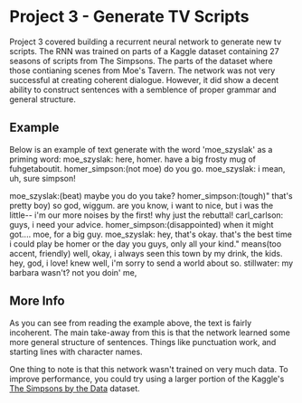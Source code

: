 # Project 3 - Generate TV Scripts
Project 3 covered building a recurrent neural network to generate new tv scripts. The RNN was trained on parts of a Kaggle dataset containing 27 seasons of scripts from The Simpsons. The parts of the dataset where those contianing scenes from Moe's Tavern. The network was not very successful at creating coherent dialogue. However, it did show a decent ability to construct sentences with a semblence of proper grammar and general structure.

## Example
Below is an example of text generate with the word 'moe_szyslak' as a priming word:
moe_szyslak: here, homer. have a big frosty mug of fuhgetaboutit.
homer_simpson:(not moe) do you go.
moe_szyslak: i mean, uh, sure simpson!


moe_szyslak:(beat) maybe you do you take?
homer_simpson:(tough)" that's pretty boy) so god, wiggum.
are you know, i want to nice, but i was the little-- i'm our more noises by the first! why just the rebuttal!
carl_carlson: guys, i need your advice.
homer_simpson:(disappointed) when it might got.... moe, for a big guy.
moe_szyslak: hey, that's okay. that's the best time i could play be homer or the day you guys, only all your kind." means(too accent, friendly) well, okay, i always seen this town by my drink, the kids. hey, god, i love!
knew well, i'm sorry to send a world about so.
stillwater: my barbara wasn't? not you doin' me,

## More Info
As you can see from reading the example above, the text is fairly incoherent. The main take-away from this is that the network learned some more general structure of sentences. Things like punctuation work, and starting lines with character names. 

One thing to note is that this network wasn't trained on very much data. To improve performance, you could try using a larger portion of the Kaggle's [The Simpsons by the Data](https://www.kaggle.com/wcukierski/the-simpsons-by-the-data) dataset.
